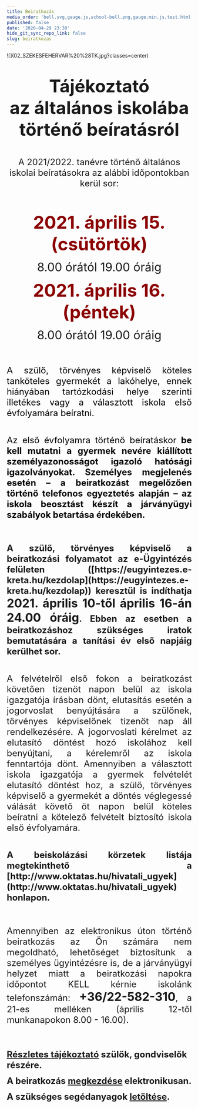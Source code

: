 ```yaml
---
title: Beiratkozás
media_order: 'bell.svg,gauge.js,school-bell.png,gauge.min.js,test.html,02_SZEKESFEHERVAR (TK.jpg'
published: false
date: '2020-04-29 23:30'
hide_git_sync_repo_link: false
slug: beiratkozas
---
```


<div markdown="1" class="centered-text">
![](02_SZEKESFEHERVAR%20%28TK.jpg?classes=center)

&nbsp;
<p align="center">
<font size=7><b>Tájékoztató</b></font><br>
<font size=7><b>az általános iskolába történő beíratásról</b></font><br>
</p>
&nbsp;

<p align="center"><font size=5>A 2021/2022. tanévre történő általános iskolai beíratásokra az alábbi időpontokban kerül sor:</font></p>
<br/><br/>
<p align="center"><font size=7 color="darkred"><b>2021. április 15. (csütörtök)</b></font></p>
<p align="center"><font size=6>8.00 órától 19.00 óráig</font></p>
<p align="center"><font size=7 color="darkred"><b>2021. április 16. (péntek)</b></font></p>
<p align="center"><font size=6>8.00 órától 19.00 óráig</font></p>
<br/><br/>
<p align="justify"><font size=5 color="black">A szülő, törvényes képviselő köteles tanköteles gyermekét a lakóhelye, ennek hiányában tartózkodási helye szerinti illetékes vagy a választott iskola első évfolyamára beíratni.</font></p>
<br/>
<p align="justify"><font size=5 color="black">Az első évfolyamra történő beíratáskor <b>be kell mutatni a gyermek nevére kiállított személyazonosságot igazoló hatósági igazolványokat. Személyes megjelenés esetén – a beiratkozást megelőzően történő telefonos egyeztetés alapján – az iskola beosztást készít a járványügyi szabályok betartása érdekében.</b></font></p>
<br/><br/>
<p align="justify"><font size=5><b>A szülő, törvényes képviselő a beiratkozási folyamatot az e-Ügyintézés felületen ([https://eugyintezes.e-kreta.hu/kezdolap](https://eugyintezes.e-kreta.hu/kezdolap)) keresztül is indíthatja </b></font><font size=6><b>2021. április 10-től április 16-án 24.00 óráig</b></font><font size=5><b>. Ebben az esetben a beiratkozáshoz szükséges iratok bemutatására a tanítási év első napjáig kerülhet sor.</b></font></p>
<br/>
<p align="justify"><font size=5>A felvételről első fokon a beiratkozást követően tizenöt napon belül az iskola igazgatója írásban dönt, elutasítás esetén a jogorvoslat benyújtására a szülőnek, törvényes képviselőnek tizenöt nap áll rendelkezésére. A jogorvoslati kérelmet az elutasító döntést hozó iskolához kell benyújtani, a kérelemről az iskola fenntartója dönt. Amennyiben a választott iskola igazgatója a gyermek felvételét elutasító döntést hoz, a szülő, törvényes képviselő a gyermekét a döntés véglegessé válását követő öt napon belül köteles beíratni a kötelező felvételt biztosító iskola első évfolyamára.</font></p>
<br/>
<p align="justify"><font size=5><b>A beiskolázási körzetek listája megtekinthető a [http://www.oktatas.hu/hivatali_ugyek](http://www.oktatas.hu/hivatali_ugyek) honlapon.</b></font></p>
<br><br>
<p align="justify"><font size=5>Amennyiben az elektronikus úton történő beiratkozás az Ön számára nem megoldható, lehetőséget biztosítunk a személyes ügyintézésre is, de a járványügyi helyzet miatt a beiratkozási napokra időpontot KELL kérnie iskolánk telefonszámán: </font><font size=6><b>+36/22-582-310</b></font><font size=5>, a 21-es melléken (április 12-től munkanapokon 8.00 - 16.00).</font>

<br/><br/><br/>
<font size=5><b>[Részletes tájékoztató](R%C3%A9szletes%20t%C3%A1j%C3%A9koztat%C3%B3%20a%20beiratkoz%C3%A1sr%C3%B3l%20Sz%C3%BCl%C5%91k%20r%C3%A9sz%C3%A9re_2021.pdf?target=_blank) szülők, gondviselők részére.</b></font>

<font size=5><b>A beiratkozás [megkezdése](https://eugyintezes.e-kreta.hu/kezdolap) elektronikusan.</b></font>

<font size=5><b>A szükséges segédanyagok [letöltése](/dokumentumok/letoeltheto-dokumentumok/letoltheto-iskolai/beiratkozasi-dokumentumok). </b></font>
</p>
</div>